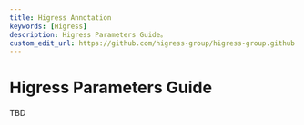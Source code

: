 ```yaml
---
title: Higress Annotation 
keywords: [Higress]
description: Higress Parameters Guide。
custom_edit_url: https://github.com/higress-group/higress-group.github.io/blob/main/i18n/zh-cn/docusaurus-plugin-content-docs/current/user/annotation.md
---
```


# Higress Parameters Guide

TBD
